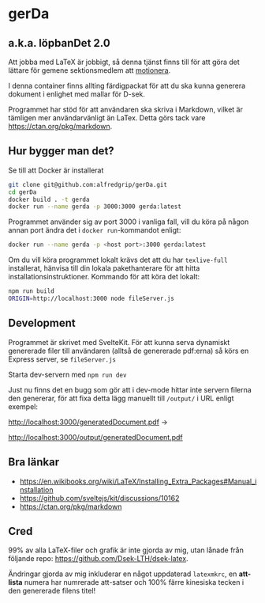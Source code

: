 # gerDa

## a.k.a. löpbanDet 2.0

Att jobba med LaTeX är jobbigt, så denna tjänst finns till för att göra det lättare för gemene sektionsmedlem att [motionera](https://sv.wiktionary.org/wiki/motionera).

I denna container finns allting färdigpackat för att du ska kunna generera dokument i enlighet med mallar för D-sek.

Programmet har stöd för att användaren ska skriva i Markdown, vilket är tämligen mer användarvänligt än LaTex. Detta görs tack vare <https://ctan.org/pkg/markdown>.

## Hur bygger man det?

Se till att Docker är installerat

```bash
git clone git@github.com:alfredgrip/gerDa.git
cd gerDa
docker build . -t gerda
docker run --name gerda -p 3000:3000 gerda:latest
```

Programmet använder sig av port 3000 i vanliga fall, vill du köra på någon annan port ändra det i `docker run`-kommandot enligt:

```bash
docker run --name gerda -p <host port>:3000 gerda:latest
```

Om du vill köra programmet lokalt krävs det att du har `texlive-full` installerat, hänvisa till din lokala pakethanterare för att hitta installationsinstruktioner.
Kommando för att köra det lokalt:

```bash
npm run build
ORIGIN=http://localhost:3000 node fileServer.js
```

## Development

Programmet är skrivet med SvelteKit. För att kunna serva dynamiskt genererade filer till användaren (alltså de genererade pdf:erna) så körs en Express server, se `fileServer.js`

Starta dev-servern med `npm run dev`

Just nu finns det en bugg som gör att i dev-mode hittar inte servern filerna den genererar, för att fixa detta lägg manuellt till `/output/` i URL enligt exempel:

<http://localhost:3000/generatedDocument.pdf> ->

<http://localhost:3000/output/generatedDocument.pdf>

## Bra länkar

- <https://en.wikibooks.org/wiki/LaTeX/Installing_Extra_Packages#Manual_installation>
- <https://github.com/sveltejs/kit/discussions/10162>
- <https://ctan.org/pkg/markdown>

## Cred

99% av alla LaTeX-filer och grafik är inte gjorda av mig, utan lånade från följande repo: <https://github.com/Dsek-LTH/dsek-latex>.

Ändringar gjorda av mig inkluderar en något uppdaterad `latexmkrc`, en **att-lista** numera har numrerade att-satser och 100% färre kinesiska tecken i den genererade filens titel!
